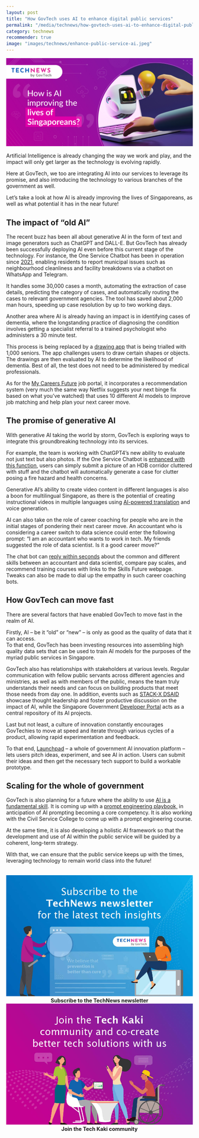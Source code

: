 ```yaml
---
layout: post
title: "How GovTech uses AI to enhance digital public services"
permalink: "/media/technews/how-govtech-uses-ai-to-enhance-digital-public-service"
category: technews
recommender: true
image: "images/technews/enhance-public-service-ai.jpeg"
---
```


![techy travel tips](/images/technews/enhance-public-service-ai.jpeg)

Artificial Intelligence is already changing the way we work and play, and the impact will only get larger as the technology is evolving rapidly. 

Here at GovTech, we too are integrating AI into our services to leverage its promise, and also introducing the technology to various branches of the government as well. 

Let’s take a look at how AI is already improving the lives of Singaporeans, as well as what potential it has in the near future!

## The impact of “old AI”
The recent buzz has been all about generative AI in the form of text and image generators such as ChatGPT and DALL-E. But GovTech has already been successfully deploying AI even before this current stage of the technology. 
For instance, the One Service Chatbot has been in operation since [2021](https://www.smartnation.gov.sg/initiatives/urban-living/oneservice-chatbot/), enabling residents to report municipal issues such as neighbourhood cleanliness and facility breakdowns via a chatbot on WhatsApp and Telegram. 

It handles some 30,000 cases a month, automating the extraction of case details, predicting the category of cases, and automatically routing the cases to relevant government agencies. The tool has saved about 2,000 man hours, speeding up case resolution by up to two working days. 

Another area where AI is already having an impact is in identifying cases of dementia, where the longstanding practice of diagnosing the condition involves getting a specialist referral to a trained psychologist who administers a 30 minute test.

This process is being replaced by a [drawing app](https://www.smartnation.gov.sg/initiatives/health/project-pensieve/) that is being trialled with 1,000 seniors. The app challenges users to draw certain shapes or objects. The drawings are then evaluated by AI to determine the likelihood of dementia. Best of all, the test does not need to be administered by medical professionals. 

As for the [My Careers Future](https://www.mycareersfuture.gov.sg) job portal, it incorporates a recommendation system (very much the same way Netflix suggests your next binge fix based on what you’ve watched) that uses 10 different AI models to improve job matching and help plan your next career move.  


## The promise of generative AI
With generative AI taking the world by storm, GovTech is exploring ways to integrate this groundbreaking technology into its services. 

For example, the team is working with ChatGPT4’s new ability to evaluate not just text but also photos. If the One Service Chatbot is [enhanced with this function](https://youtu.be/V4mF6UeZUGA?feature=shared&t=110), users can simply submit a picture of an HDB corridor cluttered with stuff and the chatbot will automatically generate a case for clutter posing a fire hazard and health concerns. 

Generative AI’s ability to create video content in different languages is also a boon for multilingual Singapore, as there is the potential of creating instructional videos in multiple languages using [AI-powered translation](https://youtu.be/V4mF6UeZUGA?feature=shared&t=245) and voice generation. 

AI can also take on the role of career coaching for people who are in the initial stages of pondering their next career move. An accountant who is considering a career switch to data science could enter the following prompt: “I am an accountant who wants to work in tech. My friends suggested the role of data scientist. Is it a good career move?” 

The chat bot can [reply within seconds](https://youtu.be/V4mF6UeZUGA?feature=shared&t=454) about the common and different skills between an accountant and data scientist, compare pay scales, and recommend training courses with links to the Skills Future webpage. Tweaks can also be made to dial up the empathy in such career coaching bots. 


## How GovTech can move fast
There are several factors that have enabled GovTech to move fast in the realm of AI. 

Firstly,  AI – be it “old” or “new” – is only as good as the quality of data that it can access.  
To that end, GovTech has been investing resources into assembling high quality data sets that can be used to train AI models for the purposes of the myriad public services in Singapore. 

GovTech also has relationships with stakeholders at various levels. Regular communication with fellow public servants across different agencies and ministries, as well as with members of the public, means the team truly understands their needs and can focus on building products that meet those needs from day one. In addition, events such as [STACK-X DSAID](https://www.developer.tech.gov.sg/communities/events/conferences/stackx-data-ai-2023/overview.html) showcase thought leadership and foster productive discussion on the impact of AI, while the Singapore Government [Developer Portal](https://www.developer.tech.gov.sg/products/collections/data-science-and-artificial-intelligence/index.html) acts as a central repository of its AI projects. 

Last but not least, a culture of innovation constantly encourages GovTechies to move at speed and iterate through various cycles of a product, allowing rapid experimentation and feedback. 

To that end, [Launchpad](https://youtu.be/V4mF6UeZUGA?feature=shared&t=764) – a whole of government AI innovation platform – lets users pitch ideas, experiment, and see AI in action. Users can submit their ideas and then get the necessary tech support to build a workable prototype. 


## Scaling for the whole of government 

GovTech is also planning for a future where the ability to use [AI is a fundamental skill](https://youtu.be/V4mF6UeZUGA?feature=shared&t=1127). It is coming up with a [prompt engineering playbook,](https://www.developer.tech.gov.sg/products/collections/data-science-and-artificial-intelligence/playbooks/prompt-engineering-playbook-beta-v3.pdf) in anticipation of AI prompting becoming a core competency. It is also working with the Civil Service College to come up with a prompt engineering course.

At the same time, it is also developing a holistic AI framework so that the development and use of AI within the public service will be guided by a coherent, long-term strategy. 

With that, we can ensure that the public service keeps up with the times, leveraging technology to remain world class into the future!

<br>

<div class="row">
  <div class="col" style="text-align: center">
    <a href="https://go.gov.sg/tnblog-to-tnsub" target="_blank">	 	    
      <img src="/images/technews/TN_footer.png" alt="Subscribe to the TechNews newsletter" /></a>
    <figcaption><b>Subscribe to the TechNews newsletter</b></figcaption>
  </div>

  <div class="col" style="text-align: center">
    <a href="https://go.gov.sg/tnblog-to-tkcommunity" target="_blank">		  
      <img src="/images/technews/TK_footer.png" alt="Join the Tech Kaki community" /></a>
    <figcaption><b>Join the Tech Kaki community</b></figcaption>
  </div>
